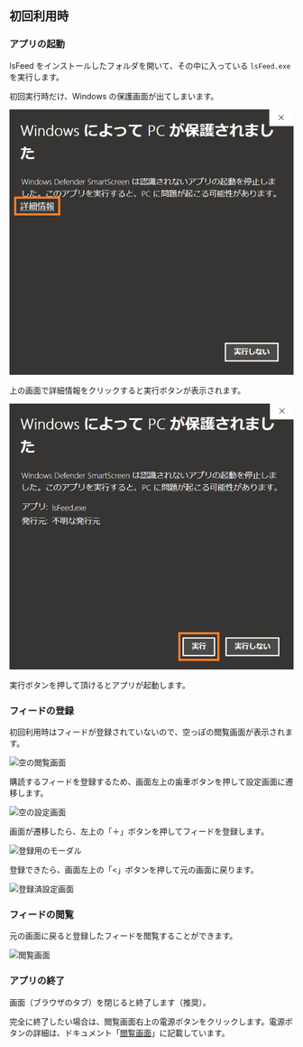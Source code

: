 ## 初回利用時
### アプリの起動
lsFeed をインストールしたフォルダを開いて、その中に入っている `lsFeed.exe` を実行します。

初回実行時だけ、Windows の保護画面が出てしまいます。

![保護画面１](./first-time/hogo1.png)

上の画面で詳細情報をクリックすると実行ボタンが表示されます。

![保護画面２](./first-time/hogo2.png)

実行ボタンを押して頂けるとアプリが起動します。


### フィードの登録
初回利用時はフィードが登録されていないので、空っぽの閲覧画面が表示されます。

![空の閲覧画面]()

購読するフィードを登録するため、画面左上の歯車ボタンを押して設定画面に遷移します。

![空の設定画面]()

画面が遷移したら、左上の「＋」ボタンを押してフィードを登録します。

![登録用のモーダル]()

登録できたら、画面左上の「<」ボタンを押して元の画面に戻ります。

![登録済設定画面]()


### フィードの閲覧
元の画面に戻ると登録したフィードを閲覧することができます。

![閲覧画面]()


### アプリの終了
画面（ブラウザのタブ）を閉じると終了します（推奨）。

完全に終了したい場合は、閲覧画面右上の電源ボタンをクリックします。電源ボタンの詳細は、ドキュメント「[閲覧画面](./reading-feeds.md)」に記載しています。
